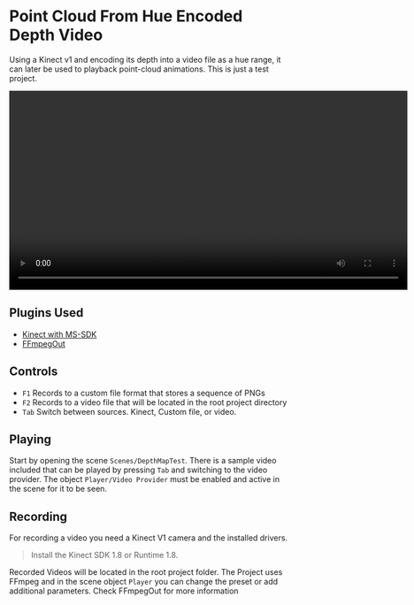 # Point Cloud From Hue Encoded Depth Video

Using a Kinect v1 and encoding its depth into a video file as a hue range, it can later be used to playback point-cloud animations. This is just a test project.

<video src='https://i.imgur.com/MxalX6x.mp4' width=720></video>

## Plugins Used
* [Kinect with MS-SDK](https://assetstore.unity.com/packages/tools/kinect-with-ms-sdk-7747)
* [FFmpegOut](https://github.com/keijiro/jp.keijiro.ffmpeg-out)

## Controls
* `F1` Records to a custom file format that stores a sequence of PNGs
* `F2` Records to a video file that will be located in the root project directory
* `Tab` Switch between sources. Kinect, Custom file, or video.

## Playing
Start by opening the scene `Scenes/DepthMapTest`.
There is a sample video included that can be played by pressing `Tab` and switching to the video provider. The object `Player/Video Provider` must be enabled and active in the scene for it to be seen.

## Recording
For recording a video you need a Kinect V1 camera and the installed drivers. 
> Install the Kinect SDK 1.8 or Runtime 1.8.

Recorded Videos will be located in the root project folder.
The Project uses FFmpeg and in the scene object `Player` you can change the preset or add additional parameters. Check FFmpegOut for more information